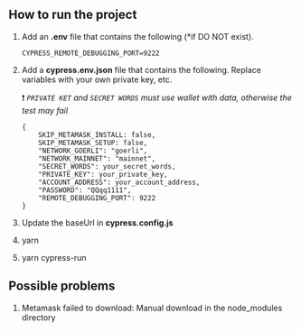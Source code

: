 ## How to run the project
1. Add an **.env** file that contains the following (*if DO NOT exist).

    ```
    CYPRESS_REMOTE_DEBUGGING_PORT=9222
    ```
2. Add a **cypress.env.json** file that contains the following. Replace variables with your own private key, etc.

    :exclamation: *`PRIVATE KET` and `SECRET WORDS` must use wallet with data, otherwise the test may fail*

    ```
    {
        SKIP_METAMASK_INSTALL: false,
        SKIP_METAMASK_SETUP: false,
        "NETWORK_GOERLI": "goerli",
        "NETWORK_MAINNET": "mainnet",
        "SECRET_WORDS": your_secret_words,
        "PRIVATE_KEY": your_private_key,
        "ACCOUNT_ADDRESS": your_account_address,
        "PASSWORD": "QQqq1111",
        "REMOTE_DEBUGGING_PORT": 9222
    }   
    ```
3. Update the baseUrl in **cypress.config.js**

4. yarn

5. yarn cypress-run


## Possible problems
1. Metamask failed to download: Manual download in the node_modules directory